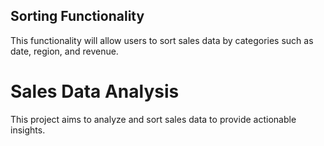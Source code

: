 ## Sorting Functionality 

This functionality will allow users to sort sales data by categories such as date, region, and revenue. 


# Sales Data Analysis 

This project aims to analyze and sort sales data to provide actionable insights. 


